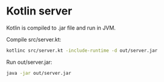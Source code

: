 # Kotlin server

Kotlin is compiled to .jar file and run in JVM.

Compile src/server.kt:
```bash
kotlinc src/server.kt -include-runtime -d out/server.jar
```

Run out/server.jar:
```bash
java -jar out/server.jar
```